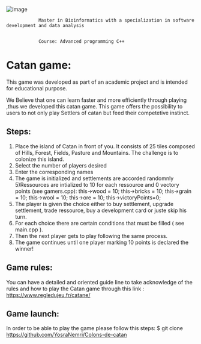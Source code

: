 ![image](https://user-images.githubusercontent.com/80050807/143290880-7225b885-3074-4bb2-8160-c79d680981bb.png)

                Master in Bioinformatics with a specialization in software development and data analysis
                             
                        
                Course: Advanced programming C++


# Catan game:

This game was developed as part of an academic project and is intended for educational purpose.

We Believe that one can learn faster and more efficiently through playing ,thus we developed this catan game.
This game offers the possibility to users to not only play Settlers of catan but feed their competetive instinct.

## Steps:

1) Place the island of Catan in front of you. It consists of 25 tiles composed of Hills, Forest, Fields, Pasture and Mountains.
The challenge is to colonize this island.
2) Select the number of players desired 
3) Enter the corresponding names
4) The game is initialized and settlements are accorded randomnly
5)Ressources are intialized to 10 for each ressource and 0 vectory points (see gamers.cpp):
    this->wood = 10; 
    this->bricks = 10;
    this->grain = 10;
    this->wool = 10;
    this->ore = 10;
    this->victoryPoints=0;
6) The player is given the choice either to buy settlement, upgrade settlement, trade ressource, buy a development card or juste skip his turn.
7) For each choice there are certain conditions that must be filled ( see main.cpp ).
8) Then the next player gets to play following the same process.
9) The game continues until one player marking 10 points is declared the winner!

## Game rules:

You can have a detailed and oriented guide line to take acknowledge of the rules and how to play the Catan game through this link : https://www.regledujeu.fr/catane/

## Game launch: 

In order to be able to play the game please follow this steps: 
$ git clone https://github.com/YosraNemri/Colons-de-catan

